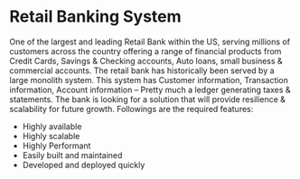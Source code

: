 # Retail Banking System 

One of the largest and leading Retail Bank within the US, serving millions of customers across the country offering a range of financial products from Credit Cards, Savings & Checking accounts, Auto loans, small business & commercial accounts.  The retail bank has historically been served by a large monolith system. This system has Customer information, Transaction information, Account information – Pretty much a ledger generating taxes & statements. The bank is looking for a solution that will provide resilience & scalability for future growth. Followings are the required features: 
 - Highly available
 - Highly scalable
 - Highly Performant
 - Easily built and maintained
 - Developed and deployed quickly
